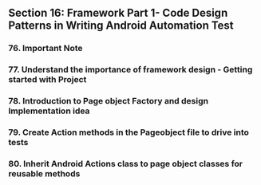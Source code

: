 ## Section 16: Framework Part 1- Code Design Patterns in Writing Android Automation Test
### 76. Important Note

### 77. Understand the importance of framework design - Getting started with Project

### 78. Introduction to Page object Factory and design Implementation idea

### 79. Create Action methods in the Pageobject file to drive into tests
### 80. Inherit Android Actions class to page object classes for reusable methods

